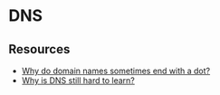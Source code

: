 # DNS

## Resources

- [Why do domain names sometimes end with a dot?](https://jvns.ca/blog/2022/09/12/why-do-domain-names-end-with-a-dot-/)
- [Why is DNS still hard to learn?](https://jvns.ca/blog/2023/07/28/why-is-dns-still-hard-to-learn/)
